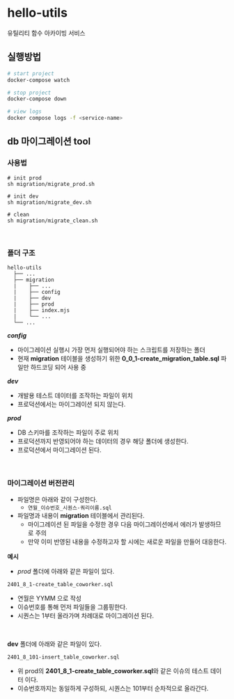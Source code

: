 # hello-utils
유틸리티 함수 아카이빙 서비스

## 실행방법

```sh
# start project
docker-compose watch

# stop project
docker-compose down

# view logs
docker compose logs -f <service-name>
```

## db 마이그레이션 tool
### 사용법
```
# init prod
sh migration/migrate_prod.sh

# init dev
sh migration/migrate_dev.sh

# clean
sh migration/migrate_clean.sh
```

<br>

### 폴더 구조
```
hello-utils
  ├── ...
  ├── migration
  |    ├── ...
  |    ├── config
  |    ├── dev
  |    ├── prod
  |    ├── index.mjs
  |    └── ...
  └── ...
```

***config***
* 마이그레이션 실행시 가장 먼저 실행되어야 하는 스크립트를 저장하는 폴더
* 현재 **migration** 테이블을 생성하기 위한 **0_0_1-create_migration_table.sql** 파일만 하드코딩 되어 사용 중

***dev***
* 개발용 테스트 데이터를 조작하는 파일이 위치
* 프로덕션에서는 마이그레이션 되지 않는다.

***prod***
* DB 스키마를 조작하는 파일이 주로 위치
* 프로덕션까지 반영되어야 하는 데이터의 경우 해당 폴더에 생성한다.
* 프로덕션에서 마이그레이션 된다.

<br>

### 마이그레이션 버전관리
* 파일명은 아래와 같이 구성한다.
  * `연월_이슈번호_시퀀스-쿼리이름.sql`
* 파일명과 내용이 **migration** 테이블에서 관리된다.
  * 마이그레이션 된 파일을 수정한 경우 다음 마이그레이션에서 에러가 발생하므로 주의
  * 만약 이미 반영된 내용을 수정하고자 할 시에는 새로운 파일을 만들어 대응한다.

**예시**
- *prod* 폴더에 아래와 같은 파일이 있다.
```
2401_8_1-create_table_coworker.sql
```

* 연월은 YYMM 으로 작성
* 이슈번호를 통해 먼저 파일들을 그룹핑한다.
* 시퀀스는 1부터 올라가며 차례대로 마이그레이션 된다.

<br>

**dev** 폴더에 아래와 같은 파일이 있다.
```
2401_8_101-insert_table_coworker.sql
```

* 위 prod의 **2401_8_1-create_table_coworker.sql**와 같은 이슈의 테스트 데이터 이다.
* 이슈번호까지는 동일하게 구성하되, 시퀀스는 101부터 순차적으로 올라간다.
